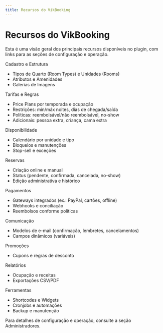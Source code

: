 ```yaml
---
title: Recursos do VikBooking
---
```


# Recursos do VikBooking

Esta é uma visão geral dos principais recursos disponíveis no plugin, com links para as seções de configuração e operação.

Cadastro e Estrutura
- Tipos de Quarto (Room Types) e Unidades (Rooms)
- Atributos e Amenidades
- Galerias de Imagens

Tarifas e Regras
- Price Plans por temporada e ocupação
- Restrições: mín/máx noites, dias de chegada/saída
- Políticas: reembolsável/não reembolsável, no-show
- Adicionais: pessoa extra, criança, cama extra

Disponibilidade
- Calendário por unidade e tipo
- Bloqueios e manutenções
- Stop-sell e exceções

Reservas
- Criação online e manual
- Status (pendente, confirmada, cancelada, no-show)
- Edição administrativa e histórico

Pagamentos
- Gateways integrados (ex.: PayPal, cartões, offline)
- Webhooks e conciliação
- Reembolsos conforme políticas

Comunicação
- Modelos de e-mail (confirmação, lembretes, cancelamentos)
- Campos dinâmicos (variáveis)

Promoções
- Cupons e regras de desconto

Relatórios
- Ocupação e receitas
- Exportações CSV/PDF

Ferramentas
- Shortcodes e Widgets
- Cronjobs e automações
- Backup e manutenção

Para detalhes de configuração e operação, consulte a seção Administradores.
